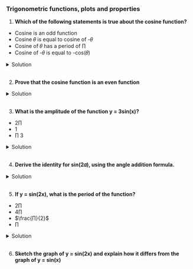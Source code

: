 ### Trigonometric functions, plots and properties

1. **Which of the following statements is true about the cosine function?**

- Cosine is an odd function
- Cosine 𝜃 is equal to cosine of -𝜃
- Cosine of 𝜃 has a period of ∏
- Cosine of -𝜃 is equal to -cos(𝜃)

<details>
  <summary>Solution</summary>

The correct statement is:

**Cosine 𝜃 is equal to cosine of -𝜃**

Explanation:\*\*

1. **Cosine is an odd function:**
   This is false. A function \( f(\theta) \) is odd if \( f(-\theta) = -f(\theta) \). However, cosine is an even function because \( \cos(-\theta) = \cos(\theta) \).

2. **Cosine 𝜃 is equal to cosine of -𝜃:**
   This is true. As mentioned, cosine is an even function, so \( \cos(-\theta) = \cos(\theta) \).

3. **Cosine of 𝜃 has a period of ∏:**
   This is false. The cosine function has a period of \( 2\pi \), not \( \pi \). (While some trigonometric functions or combinations might have a period of \( \pi \), the standard cosine function does not.)

4. **Cosine of -𝜃 is equal to -cos(𝜃):**
   This is false. Again, since cosine is even, \( \cos(-\theta) = \cos(\theta) \), not \(-\cos(\theta)\).

Thus, the only true statement is that cosine of 𝜃 is equal to cosine of -𝜃.

</details>

</br>

2. **Prove that the cosine function is an even function**

<details>
  <summary>Solution</summary>
There are several ways to prove that the cosine function is an even function. Below are three common approaches:

---

**1. Using the Unit Circle**

Recall that on the unit circle, for an angle \( \theta \), the coordinates of the corresponding point are given by \((\cos\theta, \sin\theta)\).

- When you consider the angle \(-\theta\), you are reflecting the point across the \(x\)-axis. The new point becomes \((\cos(-\theta), \sin(-\theta))\).
- Since reflection across the \(x\)-axis leaves the \(x\)-coordinate unchanged and flips the sign of the \(y\)-coordinate, we have:
  \[
  \cos(-\theta) = \cos(\theta) \quad \text{and} \quad \sin(-\theta) = -\sin(\theta).
  \]

This shows directly that the cosine function is even:
\[
\cos(-\theta) = \cos(\theta).
\]

---

**2. Using the Taylor Series Expansion**

The cosine function can be expressed as a Taylor series around \(0\):
\[
\cos\theta = \sum\_{n=0}^{\infty} \frac{(-1)^n \theta^{2n}}{(2n)!}.
\]

Notice that every term in this series involves \(\theta\) raised to an even power. This means:
\[
\cos(-\theta) = \sum*{n=0}^{\infty} \frac{(-1)^n (-\theta)^{2n}}{(2n)!}.
\]
Since \((- \theta)^{2n} = \theta^{2n}\) (because the exponent is even), the series becomes:
\[
\cos(-\theta) = \sum*{n=0}^{\infty} \frac{(-1)^n \theta^{2n}}{(2n)!} = \cos(\theta).
\]

Thus, the Taylor series shows that:
\[
\cos(-\theta) = \cos(\theta).
\]

---

**3. Using Euler’s Formula**

Euler’s formula states that:
\[
e^{i\theta} = \cos\theta + i\sin\theta.
\]

From Euler’s formula, we can derive an expression for cosine:
\[
\cos\theta = \frac{e^{i\theta} + e^{-i\theta}}{2}.
\]

Now, consider \(\cos(-\theta)\):
\[
\cos(-\theta) = \frac{e^{-i\theta} + e^{i\theta}}{2}.
\]
Notice that this expression is identical to the expression for \(\cos\theta\):
\[
\cos(-\theta) = \frac{e^{i\theta} + e^{-i\theta}}{2} = \cos\theta.
\]

---

**Conclusion**

Each of the three methods—using the unit circle, Taylor series, or Euler's formula—demonstrates that:
\[
\cos(-\theta) = \cos\theta,
\]
which is the definition of an even function. Therefore, the cosine function is indeed an even function.

</details>

</br>

3. **What is the amplitude of the function y = 3sin(x)?**

- 2∏
- 1
- ∏
  3

<details>
  <summary>Solution</summary>

</br>

The amplitude of a sine function in the form \( y = A\sin(x) \) is given by the absolute value of \( A \). In this case, \( A = 3 \), so the amplitude is:

\[
\text{Amplitude} = |3| = 3.
\]

Thus, the correct answer is **3**.

</details>

</br>

4. **Derive the identity for sin(2𝛼), using the angle addition formula.**

<details>
  <summary>Solution</summary>

</br>

To derive the identity for \(\sin(2\alpha)\) using the angle addition formula, follow these steps:

1. **Start with the angle addition formula for sine:**

   \[
   \sin(\alpha + \beta) = \sin\alpha \cos\beta + \cos\alpha \sin\beta.
   \]

2. **Set \(\beta = \alpha\):**

   \[
   \sin(\alpha + \alpha) = \sin\alpha \cos\alpha + \cos\alpha \sin\alpha.
   \]

3. **Simplify the left-hand side:**

   \[
   \sin(2\alpha) = \sin\alpha \cos\alpha + \cos\alpha \sin\alpha.
   \]

4. **Combine like terms:**

   Since \(\sin\alpha \cos\alpha\) appears twice, we have:

   \[
   \sin(2\alpha) = 2\sin\alpha \cos\alpha.
   \]

Thus, the derived identity is:

\[
\boxed{\sin(2\alpha) = 2\sin\alpha \cos\alpha.}
\]

</details>

</br>

5. **If y = sin(2x), what is the period of the function?**

- 2∏
- 4∏
- $\frac{∏}{2}$
- ∏

<details>
  <summary>Solution</summary>

</br>

The general formula for the period of the function \( \sin(kx) \) is:

\[
\text{Period} = \frac{2\pi}{|k|}.
\]

For the function \( y = \sin(2x) \), we have \( k = 2 \). Thus, the period is:

\[
\text{Period} = \frac{2\pi}{2} = \pi.
\]

So, the correct answer is **\(\pi\)**.

</details>

</br>

6. **Sketch the graph of y = sin(2x) and explain how it differs from the graph of y = sin(x)**
